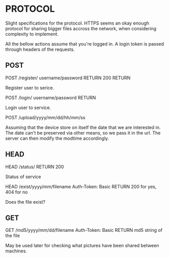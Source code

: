 # PROTOCOL

Slight specifications for the protocol. HTTPS seems an okay enough
protocol for sharing bigger files accross the network, when
considering complexity to implement.

All the bellow actions assume that you're logged in. A login token is
passed through headers of the requests.

## POST

POST /register/
    username/password
    RETURN 200
    RETURN

Register user to serice.

POST /login/
    username/password
    RETURN <login-token>

Login user to service.


POST /upload/yyyy/mm/dd/hh/mm/ss
    <multipart-data>

Assuming that the device store on itself the date that we are
interested in. The date can't be preserved via other means, so we pass
it in the url. The server can then modify the modtime accordingly.

## HEAD

HEAD /status/
    RETURN 200

Status of service


HEAD /exist/yyyy/mm/filename
    Auth-Token: Basic <login-token>
    RETURN 200 for yes, 404 for no

Does the file exist?

## GET

GET /md5/yyyy/mm/dd/filename
    Auth-Token: Basic <login-token>
    RETURN md5 string of the file

May be used later for checking what pictures have been shared between
machines.
